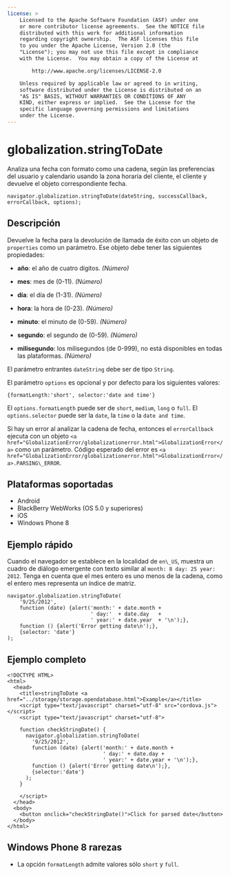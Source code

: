 ```yaml
---
license: >
    Licensed to the Apache Software Foundation (ASF) under one
    or more contributor license agreements.  See the NOTICE file
    distributed with this work for additional information
    regarding copyright ownership.  The ASF licenses this file
    to you under the Apache License, Version 2.0 (the
    "License"); you may not use this file except in compliance
    with the License.  You may obtain a copy of the License at

        http://www.apache.org/licenses/LICENSE-2.0

    Unless required by applicable law or agreed to in writing,
    software distributed under the License is distributed on an
    "AS IS" BASIS, WITHOUT WARRANTIES OR CONDITIONS OF ANY
    KIND, either express or implied.  See the License for the
    specific language governing permissions and limitations
    under the License.
---
```


# globalization.stringToDate

Analiza una fecha con formato como una cadena, según las preferencias del usuario y calendario usando la zona horaria del cliente, el cliente y devuelve el objeto correspondiente fecha.

    navigator.globalization.stringToDate(dateString, successCallback, errorCallback, options);
    

## Descripción

Devuelve la fecha para la devolución de llamada de éxito con un objeto de `properties` como un parámetro. Ese objeto debe tener las siguientes propiedades:

*   **año**: el año de cuatro dígitos. *(Número)*

*   **mes**: mes de (0-11). *(Número)*

*   **día**: el día de (1-31). *(Número)*

*   **hora**: la hora de (0-23). *(Número)*

*   **minuto**: el minuto de (0-59). *(Número)*

*   **segundo**: el segundo de (0-59). *(Número)*

*   **milisegundo**: los milisegundos (de 0-999), no está disponibles en todas las plataformas. *(Número)*

El parámetro entrantes `dateString` debe ser de tipo `String`.

El parámetro `options` es opcional y por defecto para los siguientes valores:

    {formatLength:'short', selector:'date and time'}
    

El `options.formatLength` puede ser de `short`, `medium`, `long` o `full`. El `options.selector` puede ser la `date`, la `time` o la `date and time`.

Si hay un error al analizar la cadena de fecha, entonces el `errorCallback` ejecuta con un objeto `<a href="GlobalizationError/globalizationerror.html">GlobalizationError</a>` como un parámetro. Código esperado del error es `<a href="GlobalizationError/globalizationerror.html">GlobalizationError</a>.PARSING\_ERROR`.

## Plataformas soportadas

*   Android
*   BlackBerry WebWorks (OS 5.0 y superiores)
*   iOS
*   Windows Phone 8

## Ejemplo rápido

Cuando el navegador se establece en la localidad de `en\_US`, muestra un cuadro de diálogo emergente con texto similar al `month: 8 day: 25 year: 2012`. Tenga en cuenta que el mes entero es uno menos de la cadena, como el entero mes representa un índice de matriz.

    navigator.globalization.stringToDate(
        '9/25/2012',
        function (date) {alert('month:' + date.month +
                               ' day:'  + date.day   +
                               ' year:' + date.year  + '\n');},
        function () {alert('Error getting date\n');},
        {selector: 'date'}
    );
    

## Ejemplo completo

    <!DOCTYPE HTML>
    <html>
      <head>
        <title>stringToDate <a href="../storage/storage.opendatabase.html">Example</a></title>
        <script type="text/javascript" charset="utf-8" src="cordova.js"></script>
        <script type="text/javascript" charset="utf-8">
    
        function checkStringDate() {
          navigator.globalization.stringToDate(
            '9/25/2012',
            function (date) {alert('month:' + date.month +
                                   ' day:' + date.day +
                                   ' year:' + date.year + '\n');},
            function () {alert('Error getting date\n');},
            {selector:'date'}
          );
        }
    
        </script>
      </head>
      <body>
        <button onclick="checkStringDate()">Click for parsed date</button>
      </body>
    </html>
    

## Windows Phone 8 rarezas

*   La opción `formatLength` admite valores sólo `short` y `full`.